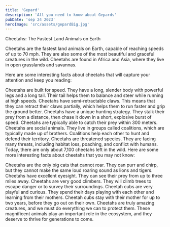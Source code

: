 ```yaml
---
title: 'Gepard'
description: 'All you need to know about Gepards'
pubDate: 'sep 24 2023'
heroImage: 'src/assets/gepardBig.jpg'
---
```


Cheetahs: The Fastest Land Animals on Earth

Cheetahs are the fastest land animals on Earth, capable of reaching speeds of up to 70 mph. They are also some of the most beautiful and graceful creatures in the wild. Cheetahs are found in Africa and Asia, where they live in open grasslands and savannas.

Here are some interesting facts about cheetahs that will capture your attention and keep you reading:

Cheetahs are built for speed. They have a long, slender body with powerful legs and a long tail. Their tail helps them to balance and steer while running at high speeds.
Cheetahs have semi-retractable claws. This means that they can retract their claws partially, which helps them to run faster and grip the ground better.
Cheetahs have a unique hunting strategy. They stalk their prey from a distance, then chase it down in a short, explosive burst of speed. Cheetahs are typically able to catch their prey within 300 meters.
Cheetahs are social animals. They live in groups called coalitions, which are typically made up of brothers. Coalitions help each other to hunt and defend their territory.
Cheetahs are threatened species. They are facing many threats, including habitat loss, poaching, and conflict with humans. Today, there are only about 7,100 cheetahs left in the wild.
Here are some more interesting facts about cheetahs that you may not know:

Cheetahs are the only big cats that cannot roar. They can purr and chirp, but they cannot make the same loud roaring sound as lions and tigers.
Cheetahs have excellent eyesight. They can see their prey from up to three miles away.
Cheetahs are very good climbers. They will climb trees to escape danger or to survey their surroundings.
Cheetah cubs are very playful and curious. They spend their days playing with each other and learning from their mothers. Cheetah cubs stay with their mother for up to two years, before they go out on their own.
Cheetahs are truly amazing creatures, and we must do everything we can to protect them. These magnificent animals play an important role in the ecosystem, and they deserve to thrive for generations to come.